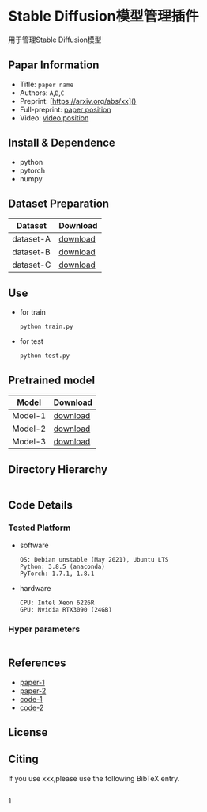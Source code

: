 # Stable Diffusion模型管理插件

用于管理Stable Diffusion模型

## Papar Information

- Title:  `paper name`
- Authors:  `A`,`B`,`C`
- Preprint: [https://arxiv.org/abs/xx]()
- Full-preprint: [paper position]()
- Video: [video position]()

## Install & Dependence

- python
- pytorch
- numpy

## Dataset Preparation

| Dataset | Download |
| ---     | ---   |
| dataset-A | [download]() |
| dataset-B | [download]() |
| dataset-C | [download]() |

## Use

- for train
  ```
  python train.py
  ```
- for test
  ```
  python test.py
  ```

## Pretrained model

| Model | Download |
| ---     | ---   |
| Model-1 | [download]() |
| Model-2 | [download]() |
| Model-3 | [download]() |

## Directory Hierarchy

```
```

## Code Details

### Tested Platform

- software
  ```
  OS: Debian unstable (May 2021), Ubuntu LTS
  Python: 3.8.5 (anaconda)
  PyTorch: 1.7.1, 1.8.1
  ```
- hardware
  ```
  CPU: Intel Xeon 6226R
  GPU: Nvidia RTX3090 (24GB)
  ```

### Hyper parameters

```
```

## References

- [paper-1]()
- [paper-2]()
- [code-1](https://github.com)
- [code-2](https://github.com)
  
## License

## Citing

If you use xxx,please use the following BibTeX entry.
```
```
1

